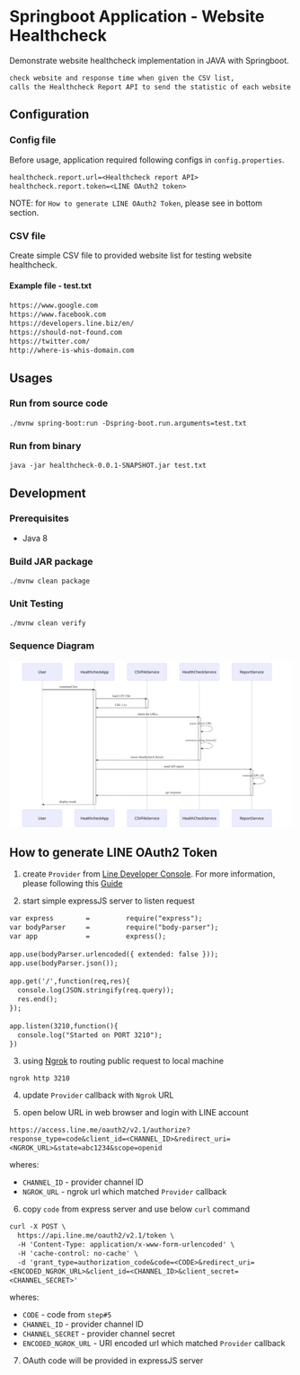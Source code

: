# Springboot Application - Website Healthcheck

Demonstrate website healthcheck implementation in JAVA with Springboot.

```
check website and response time when given the CSV list,
calls the Healthcheck Report API to send the statistic of each website
```

## Configuration

### Config file
Before usage, application required following configs in `config.properties`.
```
healthcheck.report.url=<Healthcheck report API>
healthcheck.report.token=<LINE OAuth2 token>
```

NOTE: for `How to generate LINE OAuth2 Token`, please see in bottom section.

### CSV file
Create simple CSV file to provided website list for testing website healthcheck.

#### Example file - test.txt
```
https://www.google.com
https://www.facebook.com
https://developers.line.biz/en/
https://should-not-found.com
https://twitter.com/
http://where-is-whis-domain.com
```


## Usages

### Run from source code
```
./mvnw spring-boot:run -Dspring-boot.run.arguments=test.txt
```

### Run from binary
```
java -jar healthcheck-0.0.1-SNAPSHOT.jar test.txt
```

## Development

### Prerequisites
- Java 8

### Build JAR package
```
./mvnw clean package
```

### Unit Testing
```
./mvnw clean verify
```

### Sequence Diagram

![Healthcheck App Sequence Diagram](./doc/sequence.svg)

## How to generate LINE OAuth2 Token

1. create `Provider` from [Line Developer Console](https://developers.line.biz/console).
   For more information, please following this [Guide](https://developers.line.biz/en/docs/line-login/web/integrate-line-login/?fbclid=IwAR3GqvNrZoFjrfF_9kYApgrIiyJyB4W7a-Ua-eD9940hYa53qMPeitgknXQ)

2. start simple expressJS server to listen request
```
var express        =         require("express");
var bodyParser     =         require("body-parser");
var app            =         express();

app.use(bodyParser.urlencoded({ extended: false }));
app.use(bodyParser.json());

app.get('/',function(req,res){
  console.log(JSON.stringify(req.query));
  res.end();
});

app.listen(3210,function(){
  console.log("Started on PORT 3210");
})
```
3. using [Ngrok](https://ngrok.com/) to routing public request to local machine

```
ngrok http 3210
```

4. update `Provider` callback with `Ngrok` URL

5. open below URL in web browser and login with LINE account

```
https://access.line.me/oauth2/v2.1/authorize?response_type=code&client_id=<CHANNEL_ID>&redirect_uri=<NGROK_URL>&state=abc1234&scope=openid
```
wheres:
- `CHANNEL_ID` - provider channel ID
- `NGROK_URL` - ngrok url which matched `Provider` callback

6. copy `code` from express server and use below `curl` command
```
curl -X POST \
  https://api.line.me/oauth2/v2.1/token \
  -H 'Content-Type: application/x-www-form-urlencoded' \
  -H 'cache-control: no-cache' \
  -d 'grant_type=authorization_code&code=<CODE>&redirect_uri=<ENCODED_NGROK_URL>&client_id=<CHANNEL_ID>&client_secret=<CHANNEL_SECRET>'
```
wheres:
- `CODE` - code from `step#5`
- `CHANNEL_ID` - provider channel ID
- `CHANNEL_SECRET` - provider channel secret
- `ENCODED_NGROK_URL` - URI encoded url which matched `Provider` callback

7. OAuth code will be provided in expressJS server

